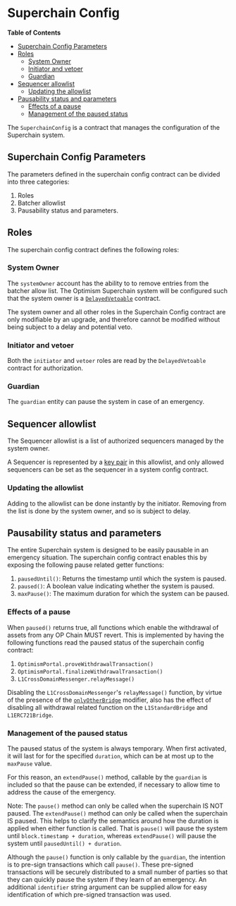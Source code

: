 # Superchain Config

<!-- START doctoc generated TOC please keep comment here to allow auto update -->
<!-- DON'T EDIT THIS SECTION, INSTEAD RE-RUN doctoc TO UPDATE -->
**Table of Contents**

- [Superchain Config Parameters](#superchain-config-parameters)
- [Roles](#roles)
  - [System Owner](#system-owner)
  - [Initiator and vetoer](#initiator-and-vetoer)
  - [Guardian](#guardian)
- [Sequencer allowlist](#sequencer-allowlist)
  - [Updating the allowlist](#updating-the-allowlist)
- [Pausability status and parameters](#pausability-status-and-parameters)
  - [Effects of a pause](#effects-of-a-pause)
  - [Management of the paused status](#management-of-the-paused-status)

<!-- END doctoc generated TOC please keep comment here to allow auto update -->

The `SuperchainConfig` is a contract that manages the configuration of the Superchain system.

## Superchain Config Parameters

The parameters defined in the superchain config contract can be divided into three categories:

1. Roles
1. Batcher allowlist
1. Pausability status and parameters.

## Roles

The superchain config contract defines the following roles:

### System Owner

The `systemOwner` account has the ability to to remove entries from the batcher allow list. The
Optimism Superchain system will be configured such that the system owner is a
[`DelayedVetoable`](./delayed-vetoable.md) contract.

The system owner and all other roles in the Superchain Config contract are only modifiable by an
upgrade, and therefore cannot be modified without being subject to a delay and potential veto.

### Initiator and vetoer

Both the `initiator` and `vetoer` roles are read by the `DelayedVetoable` contract for
authorization.

### Guardian

The `guardian` entity can pause the system in case of an emergency.

## Sequencer allowlist

The Sequencer allowlist is a list of authorized sequencers managed by the system owner.

A Sequencer is represented by a [key pair](./system_config.md#sequencer-key-pair) in this allowlist,
and only allowed sequencers can be set as the sequencer in a system config contract.

### Updating the allowlist

Adding to the allowlist can be done instantly by the initiator. Removing from the list is done by the
system owner, and so is subject to delay.

## Pausability status and parameters

The entire Superchain system is designed to be easily pausable in an emergency situation. The
superchain config contract enables this by exposing the following pause related getter functions:

1. `pausedUntil()`: Returns the timestamp until which the system is paused.
1. `paused()`: A boolean value indicating whether the system is paused.
1. `maxPause()`: The maximum duration for which the system can be paused.

### Effects of a pause

When `paused()` returns true, all functions which enable the withdrawal of assets from any OP Chain
MUST revert. This is implemented by having the following functions read the paused status of the
superchain config contract:

1. `OptimismPortal.proveWithdrawalTransaction()`
2. `OptimismPortal.finalizeWithdrawalTransaction()`
3. `L1CrossDomainMessenger.relayMessage()`

Disabling the `L1CrossDomainMessenger`'s `relayMessage()` function, by virtue of the presence of the
[`onlyOtherBridge`](https://github.com/ethereum-optimism/optimism/blob/5e7be62478b48524963a2f23b93956ecd1651249/packages/contracts-bedrock/src/universal/StandardBridge.sol#L115)
modifier, also has the effect of disabling all withdrawal related function on the `L1StandardBridge`
and `L1ERC721Bridge`.

### Management of the paused status

The paused status of the system is always temporary. When first activated, it will last for for the
specified `duration`, which can be at most up to the `maxPause` value.

For this reason, an `extendPause()` method, callable by the `guardian` is included so that the pause
can be extended, if necessary to allow time to address the cause of the emergency.

Note: The `pause()` method can only be called when the superchain IS NOT paused. The `extendPause()`
method can only be called when the superchain IS paused. This helps to clarify the semantics around
how the duration is applied when either function is called. That is `pause()` will pause the system
until `block.timestamp + duration`, whereas `extendPause()` will pause the system until
`pausedUntil() + duration`.

Although the `pause()` function is only callable by the `guardian`, the intention is to pre-sign
transactions which call `pause()`. These pre-signed transactions will be securely distributed to a
small number of parties so that they can quickly pause the system if they learn of an emergency. An
additional `identifier` string argument can be supplied allow for easy identification of which
pre-signed transaction was used.
